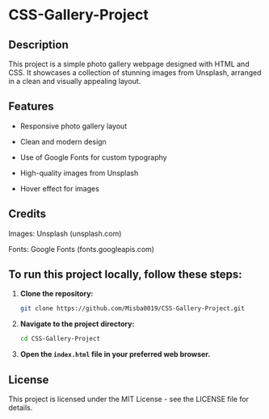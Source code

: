 # CSS-Gallery-Project
## Description
This project is a simple photo gallery webpage designed with HTML and CSS. It showcases a collection of stunning images from Unsplash, arranged in a clean and visually appealing layout.

## Features
- Responsive photo gallery layout

- Clean and modern design

- Use of Google Fonts for custom typography

- High-quality images from Unsplash

- Hover effect for images

## Credits
Images: Unsplash (unsplash.com)

Fonts: Google Fonts (fonts.googleapis.com)

## To run this project locally, follow these steps:
1. **Clone the repository:**
    ```bash
    git clone https://github.com/Misba0019/CSS-Gallery-Project.git
    ```

2. **Navigate to the project directory:**
    ```bash
    cd CSS-Gallery-Project
    ```

3. **Open the `index.html` file in your preferred web browser.**

## License
This project is licensed under the MIT License - see the LICENSE file for details.